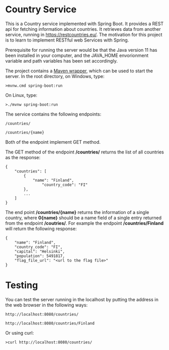 # Country Service

This is a Country service implemented with Spring Boot. It provides a REST api for fetching information about countries. It retrieves data from another service, running in https://restcountries.eu/. The motivation for this project is to learn to implement RESTful web Services with Spring.

Prerequisite for running the server would be that the Java version 11 has been installed in your computer, and the JAVA_HOME envorionment variable and path variables has been set accordingly.

The project contains a [Maven wrapper](https://github.com/takari/maven-wrapper), which can be used to start the server. In the root directory, on Windows, type:

    >mvnw.cmd spring-boot:run

On Linux, type:

    >./mvnw spring-boot:run

The service contains the following endpoints:

    /countries/

    /countries/{name}

Both of the endpoint implement GET method.

The GET method of the endpoint **/countries/** returns the list of all countries as the response:

    {
        "countries": [
            {
                "name": "Finland",
                    "country_code": "FI"
            },
            ...
        ]
    }

The end point **/countries/{name}** returns the information of a single country, where **0{name}** should be a name field of a single entry returned from the endpoint **/coutries/**. For example the endpoint **/countries/Finland** will return the following response:

    {
        "name": "Finland",
        "country_code": "FI",
        "capital": "Helsinki",
        "population": 5491817,
        "flag_file_url": "<url to the flag file>"
    }

# Testing

You can test the server running in the localhost by putting the address in the web browser in the following ways:

    http://localhost:8080/countries/

    http://localhost:8080/countries/Finland

Or using curl:

    >curl http://localhost:8080/countries/